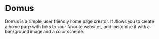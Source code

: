 # Domus

Domus is a simple, user friendly home page creator. It allows you to create a home page with links to your favorite websites, and customize it with a background image and a color scheme.
